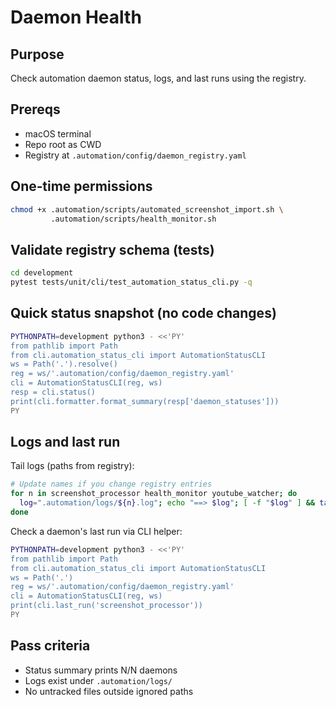 # Daemon Health

## Purpose

Check automation daemon status, logs, and last runs using the registry.

## Prereqs

- macOS terminal
- Repo root as CWD
- Registry at `.automation/config/daemon_registry.yaml`

## One‑time permissions

```bash
chmod +x .automation/scripts/automated_screenshot_import.sh \
         .automation/scripts/health_monitor.sh
```

## Validate registry schema (tests)

```bash
cd development
pytest tests/unit/cli/test_automation_status_cli.py -q
```

## Quick status snapshot (no code changes)

```bash
PYTHONPATH=development python3 - <<'PY'
from pathlib import Path
from cli.automation_status_cli import AutomationStatusCLI
ws = Path('.').resolve()
reg = ws/'.automation/config/daemon_registry.yaml'
cli = AutomationStatusCLI(reg, ws)
resp = cli.status()
print(cli.formatter.format_summary(resp['daemon_statuses']))
PY
```

## Logs and last run

Tail logs (paths from registry):

```bash
# Update names if you change registry entries
for n in screenshot_processor health_monitor youtube_watcher; do
  log=".automation/logs/${n}.log"; echo "==> $log"; [ -f "$log" ] && tail -n 20 "$log" || echo "(missing)"; echo;
done
```

Check a daemon's last run via CLI helper:

```bash
PYTHONPATH=development python3 - <<'PY'
from pathlib import Path
from cli.automation_status_cli import AutomationStatusCLI
ws = Path('.')
reg = ws/'.automation/config/daemon_registry.yaml'
cli = AutomationStatusCLI(reg, ws)
print(cli.last_run('screenshot_processor'))
PY
```

## Pass criteria

- Status summary prints N/N daemons
- Logs exist under `.automation/logs/`
- No untracked files outside ignored paths
